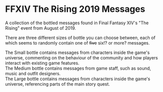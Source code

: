 <html>
<body>
	<h1>FFXIV The Rising 2019 Messages</h1>
	<p>A collection of the bottled messages found in Final Fantasy XIV's "The Rising" event from August of 2019.</p>
	<p>There are three different sizes of bottle you can choose between, each of which seems to randomly contain one of <del>five</del> six!? or more? messages.</p>
	<p>
		The Small bottle contains messages from characters inside the game's universe, commenting on the behaviour of the community and how players interact with existing game features.<br>
		The Medium bottle contains messages from game staff, such as sound, music and outfit designers.<br>
		The Large bottle contains messages from characters inside the game's universe, referencing parts of the main story quest.
	</p>
</body>
